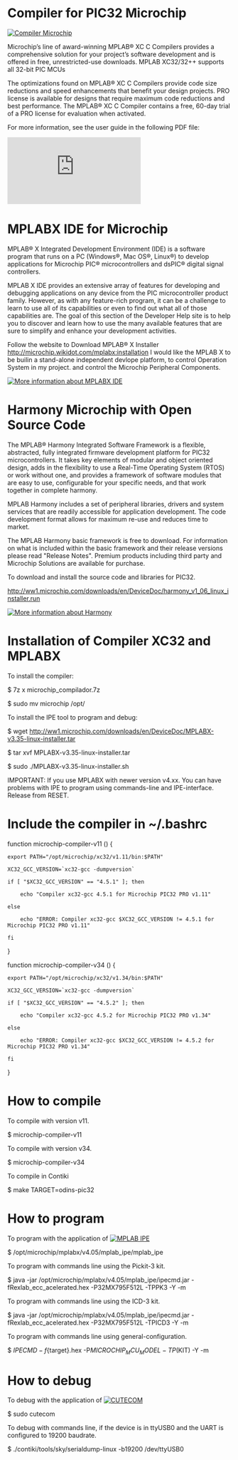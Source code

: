 Compiler for PIC32 Microchip
=========================================

[![Compiler Microchip](http://www.microchip.com/mplab/compilers)](http://www.microchip.com/mplab/compilers)

Microchip’s line of award-winning MPLAB® XC C Compilers provides a comprehensive solution for your project’s software development and is offered in free, unrestricted-use downloads. MPLAB XC32/32++ supports all 32-bit PIC MCUs

The optimizations found on MPLAB® XC C Compilers provide code size reductions and speed enhancements that benefit your design projects. PRO license is available for designs that require maximum code reductions and best performance. The MPLAB® XC C Compiler contains a free, 60-day trial of a PRO license for evaluation when activated. 


For more information, see the user guide in the following PDF file:

[![More Information about XC32 Compiler](http://ww1.microchip.com/downloads/en/DeviceDoc/50001686J.pdf)](http://ww1.microchip.com/downloads/en/DeviceDoc/50001686J.pdf)

MPLABX IDE for Microchip
========================

MPLAB® X Integrated Development Environment (IDE) is a software program that runs on a PC (Windows®, Mac OS®, Linux®) to develop applications for Microchip PIC® microcontrollers and dsPIC® digital signal controllers.

MPLAB X IDE provides an extensive array of features for developing and debugging applications on any device from the PIC microcontroller product family. However, as with any feature-rich program, it can be a challenge to learn to use all of its capabilities or even to find out what all of those capabilities are. The goal of this section of the Developer Help site is to help you to discover and learn how to use the many available features that are sure to simplify and enhance your development activities.

Follow the website to Download MPLAB® X Installer
http://microchip.wikidot.com/mplabx:installation
I would like the MPLAB X to be builin a stand-alone independent devlope platform, to control Operation System in my project. and control the Microchip Peripheral Components.

[![More information about MPLABX IDE](http://microchipdeveloper.com/mplabx:installation)](http://microchipdeveloper.com/mplabx:installation)


Harmony Microchip with Open Source Code
=======================================

The MPLAB® Harmony Integrated Software Framework is a flexible, abstracted, fully integrated firmware development platform for PIC32 microcontrollers. It takes key elements of modular and object oriented design, adds in the flexibility to use a Real-Time Operating System (RTOS) or work without one, and provides a framework of software modules that are easy to use, configurable for your specific needs, and that work together in complete harmony.

MPLAB Harmony includes a set of peripheral libraries, drivers and system services that are readily accessible for application development. The code development format allows for maximum re-use and reduces time to market.

The MPLAB Harmony basic framework is free to download. For information on what is included within the basic framework and their release versions please read "Release Notes". Premium products including third party and Microchip Solutions are available for purchase.

To download and install the source code and libraries for PIC32.

http://ww1.microchip.com/downloads/en/DeviceDoc/harmony_v1_06_linux_installer.run

[![More information about Harmony](http://microchipdeveloper.com/harmony:start)](http://microchipdeveloper.com/harmony:start)

Installation of Compiler XC32 and MPLABX
========================================

To install the compiler:

$ 7z x microchip_compilador.7z  

$ sudo mv microchip /opt/

To install the IPE tool to program and debug:

$ wget http://ww1.microchip.com/downloads/en/DeviceDoc/MPLABX-v3.35-linux-installer.tar

$ tar xvf MPLABX-v3.35-linux-installer.tar

$ sudo ./MPLABX-v3.35-linux-installer.sh

IMPORTANT: If you use MPLABX with newer version v4.xx.  You can have problems with IPE to program using commands-line and IPE-interface. Release from RESET. 

Include the compiler in ~/.bashrc
=================================

function microchip-compiler-v11 () {

    export PATH="/opt/microchip/xc32/v1.11/bin:$PATH"

    XC32_GCC_VERSION=`xc32-gcc -dumpversion`

    if [ "$XC32_GCC_VERSION" == "4.5.1" ]; then

        echo "Compiler xc32-gcc 4.5.1 for Microchip PIC32 PRO v1.11"

    else

        echo "ERROR: Compiler xc32-gcc $XC32_GCC_VERSION != 4.5.1 for Microchip PIC32 PRO v1.11"

    fi

}

function microchip-compiler-v34 () {

    export PATH="/opt/microchip/xc32/v1.34/bin:$PATH"

    XC32_GCC_VERSION=`xc32-gcc -dumpversion`

    if [ "$XC32_GCC_VERSION" == "4.5.2" ]; then

        echo "Compiler xc32-gcc 4.5.2 for Microchip PIC32 PRO v1.34"

    else

        echo "ERROR: Compiler xc32-gcc $XC32_GCC_VERSION != 4.5.2 for Microchip PIC32 PRO v1.34"

    fi

}



How to compile
==============

To compile with version v11.

$ microchip-compiler-v11

To compile with version v34.

$ microchip-compiler-v34

To compile in Contiki

$ make TARGET=odins-pic32


How to program
==============

To program with the application of [![MPLAB IPE](http://microchipdeveloper.com/ipe:launching-ipe-application)](http://microchipdeveloper.com/ipe:launching-ipe-application)

$ /opt/microchip/mplabx/v4.05/mplab_ipe/mplab_ipe

To program with commands line using the Pickit-3 kit.

$ java -jar /opt/microchip/mplabx/v4.05/mplab_ipe/ipecmd.jar -fRexlab_ecc_acelerated.hex -P32MX795F512L  -TPPK3 -Y -m

To program with commands line using the ICD-3 kit.

$ java -jar /opt/microchip/mplabx/v4.05/mplab_ipe/ipecmd.jar -fRexlab_ecc_acelerated.hex -P32MX795F512L  -TPICD3 -Y -m   

To program with commands line using general-configuration.

$ ${IPECMD} -f${target}.hex -P${MICROCHIP_MCU_MODEL} -TP$(KIT) -Y -m

How to debug
============

To debug with the application of [![CUTECOM](http://cutecom.sourceforge.net/)](http://cutecom.sourceforge.net/)

$ sudo cutecom

To debug with commands line, if the device is in ttyUSB0 and the UART is configured to 19200 baudrate.

$ ./contiki/tools/sky/serialdump-linux -b19200 /dev/ttyUSB0



